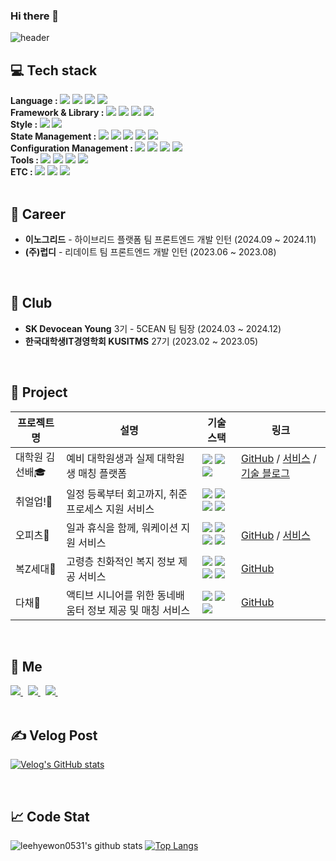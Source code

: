 ### Hi there 👋

![header](https://capsule-render.vercel.app/api?type=waving&customColorList=0,2,10&height=200&section=header&text=welcome🦝&fontSize=90)

<h2>💻 Tech stack</h2>

<div>
  <div>
    <b>Language : </b>
    <img src="https://img.shields.io/badge/HTML-E34F26?style=flat&logo=HTML5&logoColor=white"/>
    <img src="https://img.shields.io/badge/CSS-1572B6?style=flat&logo=CSS3&logoColor=white"/>
    <img src="https://img.shields.io/badge/JavaScript-f7df1e?style=flat&logo=JavaScript&logoColor=white"/>
    <img src="https://img.shields.io/badge/TypeScript-3178C6?style=flat&logo=TypeScript&logoColor=white"/>
    <br />
  </div>
  <div>
    <b>Framework & Library : </b>
    <img src="https://img.shields.io/badge/React-61DAFB?style=flat&logo=React&logoColor=white"/>
    <img src="https://img.shields.io/badge/Next.js-000000?style=flat&logo=Next.js&logoColor=white"/>
    <img src="https://img.shields.io/badge/Node.js-339933?style=flat&logo=Node.js&logoColor=white"/>
    <img src="https://img.shields.io/badge/Express-000000?style=flat&logo=Express&logoColor=white"/>
    <br />
  </div>
  <div>
    <b>Style : </b>
    <img src="https://img.shields.io/badge/styled-components-DB7093?style=flat&logo=styled-components&logoColor=white"/>
    <img src="https://img.shields.io/badge/tailwindcss-06B6D4?style=flat&logo=tailwindcss&logoColor=white"/>
    <br />
  </div>
  <div>
    <b>State Management : </b>
    <img src="https://img.shields.io/badge/React Query-FF4154?style=flat&logo=React Query&logoColor=white"/>
    <img src="https://img.shields.io/badge/👻 Jotai-000000?style=flat&logo=Jotai&logoColor=white"/>
    <img src="https://img.shields.io/badge/🐻 Zustand-000000?style=flat&logo=Zustand&logoColor=white"/>
    <img src="https://img.shields.io/badge/Recoil-0075EB?style=flat&logo=Recoil&logoColor=white"/>
    <img src="https://img.shields.io/badge/MobX-FF9955?style=flat&logo=MobX&logoColor=white"/>
    <br />    
  </div>
  <div>
    <b>Configuration Management : </b>
    <img src="https://img.shields.io/badge/Git-F05032?style=flat&logo=Git&logoColor=white"/>
    <img src="https://img.shields.io/badge/GitHub-181717?style=flat&logo=GitHub&logoColor=white"/>
    <img src="https://img.shields.io/badge/Bitbucket-0052CC?style=flat&logo=Bitbucket&logoColor=white"/>
    <img src="https://img.shields.io/badge/GitLab-FC6D26?style=flat&logo=GitLab&logoColor=white"/>
    <br />
  </div>
  <div>
    <b>Tools : </b>
    <img src="https://img.shields.io/badge/Vite-646CFF?style=flat&logo=Vite&logoColor=white"/>
    <img src="https://img.shields.io/badge/MySQL-4479A1?style=flat&logo=MySQL&logoColor=white"/>
    <img src="https://img.shields.io/badge/AWS-232F3E?style=flat&logo=AmazonAWS&logoColor=white"/>
    <img src="https://img.shields.io/badge/Jenkins-D24939?style=flat&logo=Jenkins&logoColor=white"/>
    <br />  
  </div>
  <div>
    <b>ETC : </b>
      <img src="https://img.shields.io/badge/Figma-F24E1E?style=flat&logo=Figma&logoColor=white"/>
      <img src="https://img.shields.io/badge/Slack-4A154B?style=flat&logo=Slack&logoColor=white"/>
      <img src="https://img.shields.io/badge/Notion-000000?style=flat&logo=Notion&logoColor=white"/>
    <br />  
  </div>
</div>

<br />

<h2> 💼 Career </h2>
<ul>
  <li><b>이노그리드</b> - 하이브리드 플랫폼 팀 프론트엔드 개발 인턴 (2024.09 ~ 2024.11)</li>
  <li><b>(주)럽디</b> - 리데이트 팀 프론트엔드 개발 인턴 (2023.06 ~ 2023.08)</li>
</ul>

<br />

<h2> 💫 Club </h2>
<ul>
  <li><b>SK Devocean Young</b> 3기 - 5CEAN 팀 팀장 (2024.03 ~ 2024.12)</li>
  <li><b>한국대학생IT경영학회 KUSITMS</b> 27기 (2023.02 ~ 2023.05)</li>
</ul>

<br />

<h2>📜 Project</h2>

| 프로젝트명     | 설명                                                     | 기술 스택 | 링크 |
|----------------|----------------------------------------------------------|-----------|------|
| 대학원 김선배🎓 | 예비 대학원생과 실제 대학원생 매칭 플랫폼                | <img src="https://img.shields.io/badge/Next.js-000000?style=flat&logo=Next.js&logoColor=white"/> <img src="https://img.shields.io/badge/TypeScript-3178C6?style=flat&logo=TypeScript&logoColor=white"/> <img src="https://img.shields.io/badge/👻 Jotai-000000?style=flat&logo=Jotai&logoColor=white"/> | <a href="https://github.com/WE-ARE-RACCOONS/postgraduate-front">GitHub</a> / <a href="https://www.kimseonbae.com/">서비스</a> / <a href="https://we-are-raccoons.github.io/RACCOONS/">기술 블로그</a> |
| 취얼업!💼       | 일정 등록부터 회고까지, 취준 프로세스 지원 서비스        | <img src="https://img.shields.io/badge/Next.js-000000?style=flat&logo=Next.js&logoColor=white"/> <img src="https://img.shields.io/badge/TypeScript-3178C6?style=flat&logo=TypeScript&logoColor=white"/> <img src="https://img.shields.io/badge/🐻 Zustand-000000?style=flat&logo=Zustand&logoColor=white"/> <img src="https://img.shields.io/badge/tailwindcss-06B6D4?style=flat&logo=tailwindcss&logoColor=white"/>  |   |
| 오피츠🍋        | 일과 휴식을 함께, 워케이션 지원 서비스                   |   <img src="https://img.shields.io/badge/Next.js-000000?style=flat&logo=Next.js&logoColor=white"/> <img src="https://img.shields.io/badge/TypeScript-3178C6?style=flat&logo=TypeScript&logoColor=white"/> <img src="https://img.shields.io/badge/🐻 Zustand-000000?style=flat&logo=Zustand&logoColor=white"/> <img src="https://img.shields.io/badge/React Query-FF4154?style=flat&logo=React Query&logoColor=white"/>   |  <a href="https://github.com/WORK-NECTOR/OFFIZZ-FE">GitHub</a> / <a href="https://www.offizz.co.kr/">서비스</a> |
| 복Z세대🏥       | 고령층 친화적인 복지 정보 제공 서비스                    |  <img src="https://img.shields.io/badge/React-61DAFB?style=flat&logo=React&logoColor=white"/> <img src="https://img.shields.io/badge/MUI-007FFF?style=flat&logo=MUI&logoColor=white"/> <img src="https://img.shields.io/badge/Recoil-0075EB?style=flat&logo=Recoil&logoColor=white"/> <img src="https://img.shields.io/badge/Vite-646CFF?style=flat&logo=Vite&logoColor=white"/> | <a href="https://github.com/googoo9918/software-project-bokha">GitHub</a>  |
| 다채💫          | 액티브 시니어를 위한 동네배움터 정보 제공 및 매칭 서비스 | <img src="https://img.shields.io/badge/React-61DAFB?style=flat&logo=React&logoColor=white"/> <img src="https://img.shields.io/badge/Recoil-0075EB?style=flat&logo=Recoil&logoColor=white"/> <img src="https://img.shields.io/badge/Vite-646CFF?style=flat&logo=Vite&logoColor=white"/>  | <a href="https://github.com/KUSITMS-27-chilling/Dachae-FE">GitHub</a>   |

<br />

<h2> 🦝 Me </h2>

<div>
  <a href="https://velog.io/@leehyewon0531">
    <img src="https://img.shields.io/badge/Velog-20C997?style=flat&logo=velog&logoColor=white&link=https://velog.io/@leehyewon0531"/>
  </a>&nbsp
  <a href="https://www.instagram.com/hyehye0531/">
    <img src="https://img.shields.io/badge/Instagram-E4405F?style=flat&logo=Instagram&logoColor=white&link=https://www.instagram.com/hyehye0531/"/>
  </a>&nbsp
  <a href="https://www.linkedin.com/in/leehyewon0531/">
    <img src="https://img.shields.io/badge/LinkedIn-0A66C2?style=flat&logo=LinkedIn&logoColor=white&link=https://www.linkedin.com/in/leehyewon0531/"/>
  </a>&nbsp
  <br />
</div>

<br />

## ✍️ Velog Post

[![Velog's GitHub stats](https://velog-readme-stats.vercel.app/api?name=leehyewon0531)]([https://velog.io/@hsh111366/posts](https://velog.io/@leehyewon0531/posts))

<br />

## 📈 Code Stat

  ![leehyewon0531's github stats](https://github-readme-stats.vercel.app/api?username=leehyewon0531&show_icons=true) 
  [![Top Langs](https://github-readme-stats.vercel.app/api/top-langs/?username=leehyewon0531&layout=compact)](https://github.com/leehyewon0531)
